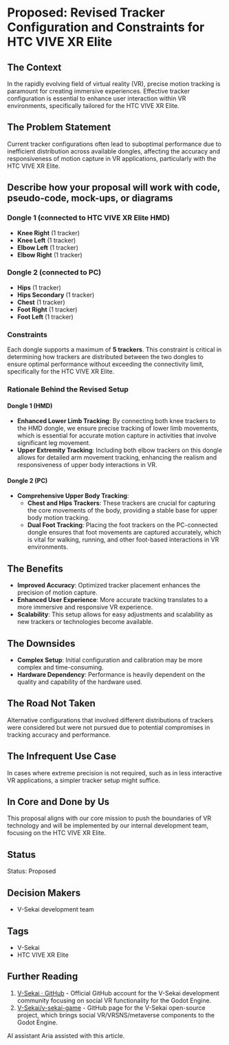 # Proposed: Revised Tracker Configuration and Constraints for HTC VIVE XR Elite

## The Context

In the rapidly evolving field of virtual reality (VR), precise motion tracking is paramount for creating immersive experiences. Effective tracker configuration is essential to enhance user interaction within VR environments, specifically tailored for the HTC VIVE XR Elite.

## The Problem Statement

Current tracker configurations often lead to suboptimal performance due to inefficient distribution across available dongles, affecting the accuracy and responsiveness of motion capture in VR applications, particularly with the HTC VIVE XR Elite.

## Describe how your proposal will work with code, pseudo-code, mock-ups, or diagrams

### Dongle 1 (connected to HTC VIVE XR Elite HMD)

- **Knee Right** (1 tracker)
- **Knee Left** (1 tracker)
- **Elbow Left** (1 tracker)
- **Elbow Right** (1 tracker)

### Dongle 2 (connected to PC)

- **Hips** (1 tracker)
- **Hips Secondary** (1 tracker)
- **Chest** (1 tracker)
- **Foot Right** (1 tracker)
- **Foot Left** (1 tracker)

### Constraints

Each dongle supports a maximum of **5 trackers**. This constraint is critical in determining how trackers are distributed between the two dongles to ensure optimal performance without exceeding the connectivity limit, specifically for the HTC VIVE XR Elite.

### Rationale Behind the Revised Setup

#### **Dongle 1 (HMD)**

- **Enhanced Lower Limb Tracking**: By connecting both knee trackers to the HMD dongle, we ensure precise tracking of lower limb movements, which is essential for accurate motion capture in activities that involve significant leg movement.
- **Upper Extremity Tracking**: Including both elbow trackers on this dongle allows for detailed arm movement tracking, enhancing the realism and responsiveness of upper body interactions in VR.

#### **Dongle 2 (PC)**

- **Comprehensive Upper Body Tracking**:
  - **Chest and Hips Trackers**: These trackers are crucial for capturing the core movements of the body, providing a stable base for upper body motion tracking.
  - **Dual Foot Tracking**: Placing the foot trackers on the PC-connected dongle ensures that foot movements are captured accurately, which is vital for walking, running, and other foot-based interactions in VR environments.

## The Benefits

- **Improved Accuracy**: Optimized tracker placement enhances the precision of motion capture.
- **Enhanced User Experience**: More accurate tracking translates to a more immersive and responsive VR experience.
- **Scalability**: This setup allows for easy adjustments and scalability as new trackers or technologies become available.

## The Downsides

- **Complex Setup**: Initial configuration and calibration may be more complex and time-consuming.
- **Hardware Dependency**: Performance is heavily dependent on the quality and capability of the hardware used.

## The Road Not Taken

Alternative configurations that involved different distributions of trackers were considered but were not pursued due to potential compromises in tracking accuracy and performance.

## The Infrequent Use Case

In cases where extreme precision is not required, such as in less interactive VR applications, a simpler tracker setup might suffice.

## In Core and Done by Us

This proposal aligns with our core mission to push the boundaries of VR technology and will be implemented by our internal development team, focusing on the HTC VIVE XR Elite.

## Status

Status: Proposed <!-- Draft | Proposed | Rejected | Accepted | Deprecated | Superseded by -->

## Decision Makers

- V-Sekai development team

## Tags

- V-Sekai
- HTC VIVE XR Elite

## Further Reading

1. [V-Sekai · GitHub](https://github.com/v-sekai) - Official GitHub account for the V-Sekai development community focusing on social VR functionality for the Godot Engine.
2. [V-Sekai/v-sekai-game](https://github.com/v-sekai/v-sekai-game) - GitHub page for the V-Sekai open-source project, which brings social VR/VRSNS/metaverse components to the Godot Engine.

AI assistant Aria assisted with this article.
